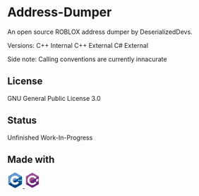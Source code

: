 # Address-Dumper
An open source ROBLOX address dumper by DeserializedDevs.


Versions:
C++ Internal
C++ External
C# External

Side note: Calling conventions are currently innacurate

## License
GNU General Public License 3.0

## Status
Unfinished Work-In-Progress

## Made with
<a title="C++" href="https://www.learncpp.com/">
    <img width="35" src="https://github.com/devicons/devicon/blob/master/icons/cplusplus/cplusplus-original.svg" alt="CPP">
</a>
<a title="C#" href="https://www.w3schools.com/cs/default.asp">
    <img width="35" src="https://github.com/devicons/devicon/blob/master/icons/csharp/csharp-original.svg" alt="CSharp">
</a>
